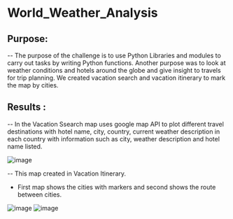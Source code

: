 # World_Weather_Analysis
## Purpose:
-- The purpose of the challenge is to use Python Libraries and modules to carry out tasks by writing Python functions.
Another purpose was to look at weather conditions and hotels around the globe and give insight to travels for trip planning. We created vacation search and vacation itinerary to mark the map by cities. 
## Results :
-- In the Vacation Ssearch map uses google map API to plot different travel destinations with hotel name, city, country, current weather description in each country with information such as city, weather description and hotel name listed.

![image](https://user-images.githubusercontent.com/120526544/216496191-c4cd9c07-f6de-48ca-8971-ed39463e43e6.png)

-- This map created in Vacation Itinerary.  
- First  map shows the cities with markers and second shows the route between cities.


![image](https://user-images.githubusercontent.com/120526544/216496279-8eb94f19-2f0a-456b-8fbc-e3a5754c72b2.png)
![image](https://user-images.githubusercontent.com/120526544/216496296-7d764fcf-8703-4a56-b40a-6702d7b63213.png)
